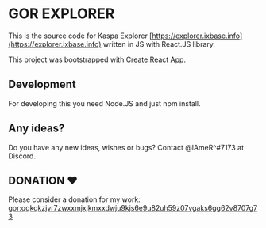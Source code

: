 # GOR EXPLORER

This is the source code for Kaspa Explorer [https://explorer.ixbase.info](https://explorer.ixbase.info) written in JS with React.JS library.

This project was bootstrapped with [Create React App](https://github.com/facebook/create-react-app).

## Development

For developing this you need Node.JS and just npm install.

## Any ideas?

Do you have any new ideas, wishes or bugs? Contact @lAmeR^#7173 at Discord.

## DONATION ♥

Please consider a donation for my work: [gor:qqkqkzjvr7zwxxmjxjkmxxdwju9kjs6e9u82uh59z07vgaks6gg62v8707g73](https://explorer.ixbase.info/addresses/gor:qqkqkzjvr7zwxxmjxjkmxxdwju9kjs6e9u82uh59z07vgaks6gg62v8707g73)
